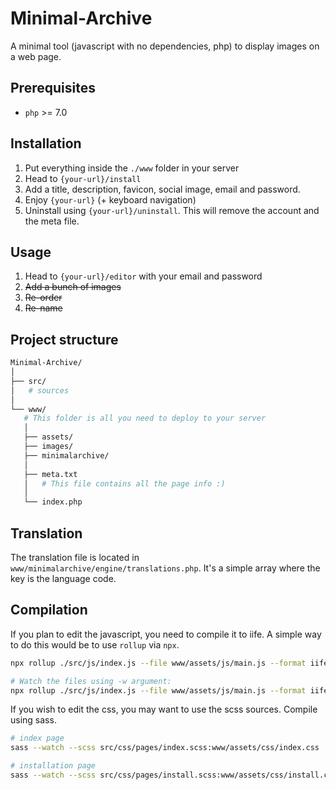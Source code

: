 Minimal-Archive
===============

A minimal tool (javascript with no dependencies, php) to display images on a web page.

## Prerequisites

- `php` >= 7.0

## Installation
1. Put everything inside the `./www` folder in your server
2. Head to `{your-url}/install`
3. Add a title, description, favicon, social image, email and password.
6. Enjoy `{your-url}` (+ keyboard navigation)
7. Uninstall using `{your-url}/uninstall`. This will remove the account and the meta file.

## Usage
1. Head to `{your-url}/editor` with your email and password
2. <del>Add a bunch of images</del>
3. <del>Re-order</del>
4. <del>Re-name</del>

## Project structure

```sh
Minimal-Archive/
│
├── src/
│   # sources
│
└── www/
   # This folder is all you need to deploy to your server
   │
   ├── assets/
   ├── images/
   ├── minimalarchive/
   │
   ├── meta.txt
   │   # This file contains all the page info :)
   │
   └── index.php
```

## Translation

The translation file is located in `www/minimalarchive/engine/translations.php`.
It's a simple array where the key is the language code.

## Compilation

If you plan to edit the javascript, you need to compile it to iife. A simple way to do this would be to use `rollup` via `npx`.

```sh
npx rollup ./src/js/index.js --file www/assets/js/main.js --format iife

# Watch the files using -w argument:
npx rollup ./src/js/index.js --file www/assets/js/main.js --format iife -w
```

If you wish to edit the css, you may want to use the scss sources. Compile using sass.

```sh
# index page
sass --watch --scss src/css/pages/index.scss:www/assets/css/index.css

# installation page
sass --watch --scss src/css/pages/install.scss:www/assets/css/install.css
```